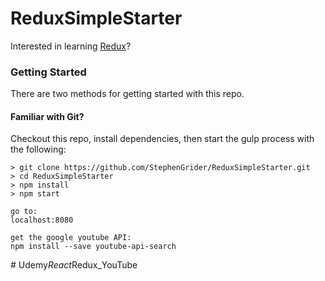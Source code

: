 # ReduxSimpleStarter

Interested in learning [Redux](https://www.udemy.com/react-redux/)?

### Getting Started

There are two methods for getting started with this repo.

#### Familiar with Git?
Checkout this repo, install dependencies, then start the gulp process with the following:

```
> git clone https://github.com/StephenGrider/ReduxSimpleStarter.git
> cd ReduxSimpleStarter
> npm install
> npm start
```

```
go to: 
localhost:8080

get the google youtube API:
npm install --save youtube-api-search
```

#   U d e m y _ R e a c t _ R e d u x _ Y o u T u b e  
 